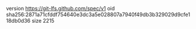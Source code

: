 version https://git-lfs.github.com/spec/v1
oid sha256:2871a71cfddf754640e3dc3a5e028807a7940f49db3b329029d9cfe118db0d36
size 2215
